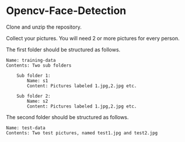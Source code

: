 # Opencv-Face-Detection

Clone and unzip the repository.

Collect your pictures. You will need 2 or more pictures for every person.


The first folder should be structured as follows.

	Name: training-data
	Contents: Two sub folders
	
		Sub folder 1:
			Name: s1
			Content: Pictures labeled 1.jpg,2.jpg etc.
			
		Sub folder 2:
			Name: s2
			Content: Pictures labeled 1.jpg,2.jpg etc.
	
The second folder should be structured as follows.

	Name: test-data
	Contents: Two test pictures, named test1.jpg and test2.jpg
		
